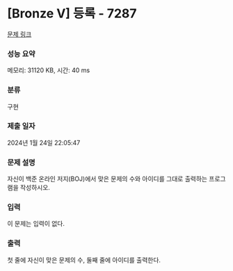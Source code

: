 # [Bronze V] 등록 - 7287 

[문제 링크](https://www.acmicpc.net/problem/7287) 

### 성능 요약

메모리: 31120 KB, 시간: 40 ms

### 분류

구현

### 제출 일자

2024년 1월 24일 22:05:47

### 문제 설명

<p>자신이 백준 온라인 저지(BOJ)에서 맞은 문제의 수와 아이디를 그대로 출력하는 프로그램을 작성하시오.</p>

### 입력 

 <p>이 문제는 입력이 없다.</p>

### 출력 

 <p>첫 줄에 자신이 맞은 문제의 수, 둘째 줄에 아이디를 출력한다.</p>

